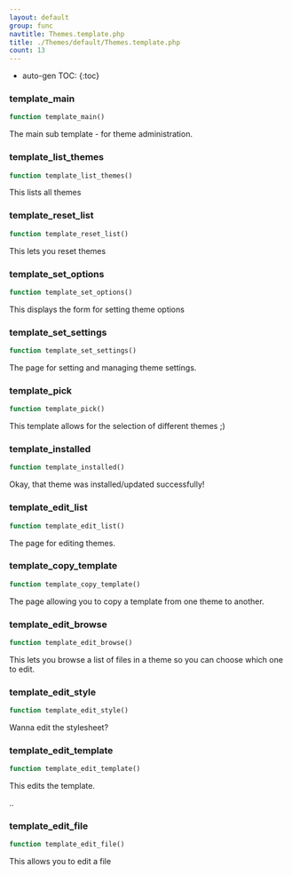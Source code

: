 ```yaml
---
layout: default
group: func
navtitle: Themes.template.php
title: ./Themes/default/Themes.template.php
count: 13
---
```

* auto-gen TOC:
{:toc}
### template_main

```php
function template_main()
```
The main sub template - for theme administration.



### template_list_themes

```php
function template_list_themes()
```
This lists all themes



### template_reset_list

```php
function template_reset_list()
```
This lets you reset themes



### template_set_options

```php
function template_set_options()
```
This displays the form for setting theme options



### template_set_settings

```php
function template_set_settings()
```
The page for setting and managing theme settings.



### template_pick

```php
function template_pick()
```
This template allows for the selection of different themes ;)



### template_installed

```php
function template_installed()
```
Okay, that theme was installed/updated successfully!



### template_edit_list

```php
function template_edit_list()
```
The page for editing themes.



### template_copy_template

```php
function template_copy_template()
```
The page allowing you to copy a template from one theme to another.



### template_edit_browse

```php
function template_edit_browse()
```
This lets you browse a list of files in a theme so you can choose which one to edit.



### template_edit_style

```php
function template_edit_style()
```
Wanna edit the stylesheet?



### template_edit_template

```php
function template_edit_template()
```
This edits the template.

..

### template_edit_file

```php
function template_edit_file()
```
This allows you to edit a file



